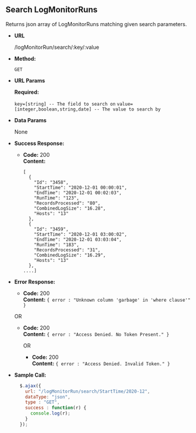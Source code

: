 **Search LogMonitorRuns**
----
  Returns json array of LogMonitorRuns matching given search parameters.

* **URL**

  /logMonitorRun/search/:key/:value

* **Method:**

  `GET`

*  **URL Params**

   **Required:**

   `key=[string] -- The field to search on`
   `value=[integer,boolean,string,date] -- The value to search by`

* **Data Params**

  None

* **Success Response:**

  * **Code:** 200 <br />
    **Content:**
    ```
    [
      {
        "Id": "3458",
        "StartTime": "2020-12-01 00:00:01",
        "EndTime": "2020-12-01 00:02:03",
        "RunTime": "123",
        "RecordsProcessed": "80",
        "CombinedLogSize": "16.28",
        "Hosts": "13"
      },
      {
        "Id": "3459",
        "StartTime": "2020-12-01 03:00:02",
        "EndTime": "2020-12-01 03:03:04",
        "RunTime": "183",
        "RecordsProcessed": "31",
        "CombinedLogSize": "16.29",
        "Hosts": "13"
      },
    ....]    
    ```

* **Error Response:**

  * **Code:** 200 <br />
    **Content:** `{ error : "Unknown column 'garbage' in 'where clause'" }`

  OR

  * **Code:** 200 <br />
    **Content:** `{ error : "Access Denied. No Token Present." }`

    OR

    * **Code:** 200 <br />
      **Content:** `{ error : "Access Denied. Invalid Token." }`

* **Sample Call:**

  ```javascript
    $.ajax({
      url: "/logMonitorRun/search/StartTime/2020-12",
      dataType: "json",
      type : "GET",
      success : function(r) {
        console.log(r);
      }
    });
  ```
